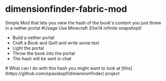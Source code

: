 # dimensionfinder-fabric-mod
Simple Mod that lets you view the hash of the book's content you just threw in a nether portal
#Usage
Use Minecraft 20w14 infinite snapshopt!
<ul>
<li>Build a nether portal</li>
<li>Craft a Book and Quill and write some text</li>
<li>Light the portal</li>
<li>Throw the book into the portal</li>
<li>The hash will be sent in chat</li>
</ul>
# What can I do with this hash
you might want to look at [this](https://github.com/spasskopf/dimensionfinder) project
